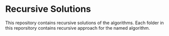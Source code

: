 # Recursive Solutions 
This repository contains recursive solutions of the algorithms. Each folder in this reporsitory contains recursive approach for the named algorithm. 
